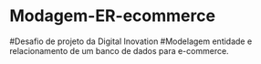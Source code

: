 # Modagem-ER-ecommerce
#Desafio de projeto da Digital Inovation
#Modelagem entidade e relacionamento de um banco de dados para e-commerce.
